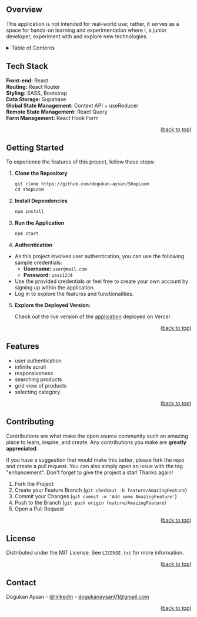 <a name="readme-top"></a>

## Overview

This application is not intended for real-world use; rather, it serves as a space for hands-on learning and experimentation where I, a junior developer, experiment with and explore new technologies.

<!-- TABLE OF CONTENTS -->
<details>
  <summary>Table of Contents</summary>
  <ol>
    <li>
      <a href="#tech-stack">Tech Stack</a>
    </li>
    <li>
      <a href="#getting-started">Getting Started</a>
    </li>
    <li><a href="#features">Features</a></li>
    <li><a href="#contributing">Contributing</a></li>
    <li><a href="#license">License</a></li>
    <li><a href="#contact">Contact</a></li>
  </ol>
</details>

## Tech Stack

**Front-end:** React<br/>
**Routing:** React Router<br/>
**Styling:** SASS, Bootstrap<br/>
**Data Storage:** Supabase<br/>
**Global State Management:** Context API + useReducer<br/>
**Remote State Management:** React Query<br/>
**Form Management:** React Hook Form

<p align="right">(<a href="#readme-top">back to top</a>)</p>

<!-- GETTING STARTED -->

## Getting Started

To experience the features of this project, follow these steps:

1. **Clone the Repository**

   ```md
   git clone https://github.com/dogukan-aysan/ShopLoom
   cd shopLoom
   ```

2. **Install Dependencies**

   ```md
   npm install
   ```

3. **Run the Application**

   ```md
   npm start
   ```

4. **Authentication**

- As this project involves user authentication, you can use the following sample credentials:
  - **Username:** `user@mail.com`
  - **Password:** `pass1234`
- Use the provided credentials or feel free to create your own account by signing up within the application.
- Log in to explore the features and functionalities.

5. **Explore the Deployed Version:**

   Check out the live version of the [application](https://shop-loom.vercel.app/) deployed on Vercel

<p align="right">(<a href="#readme-top">back to top</a>)</p>

## Features

- user authentication
- infinite scroll
- responsiveness
- searching products
- grid view of products
- selecting category

<p align="right">(<a href="#readme-top">back to top</a>)</p>

<!-- CONTRIBUTING -->

## Contributing

Contributions are what make the open source community such an amazing place to learn, inspire, and create. Any contributions you make are **greatly appreciated**.

If you have a suggestion that would make this better, please fork the repo and create a pull request. You can also simply open an issue with the tag "enhancement".
Don't forget to give the project a star! Thanks again!

1. Fork the Project
2. Create your Feature Branch (`git checkout -b feature/AmazingFeature`)
3. Commit your Changes (`git commit -m 'Add some AmazingFeature'`)
4. Push to the Branch (`git push origin feature/AmazingFeature`)
5. Open a Pull Request

<p align="right">(<a href="#readme-top">back to top</a>)</p>

<!-- LICENSE -->

## License

Distributed under the MIT License. See `LICENSE.txt` for more information.

<p align="right">(<a href="#readme-top">back to top</a>)</p>

<!-- CONTACT -->

## Contact

Dogukan Aysan - [@linkedin](https://www.linkedin.com/in/dogukan-aysan/) - dogukanaysan01@gmail.com

<p align="right">(<a href="#readme-top">back to top</a>)</p>
